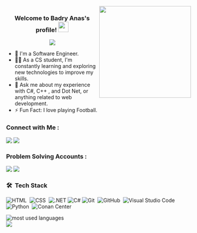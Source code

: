 
<img width="250" align="right" src="https://c.tenor.com/_DOBjnGspYAAAAAM/code-coding.gif">

<h3 align="center">
  Welcome to Badry Anas's profile!
  <img src="https://media.giphy.com/media/hvRJCLFzcasrR4ia7z/giphy.gif" width="28">
</h3>

<!-- Typing SVG by DenverCoder1 - https://github.com/DenverCoder1/readme-typing-svg -->
<p align="center">
  <a href="https://github.com/DenverCoder1/readme-typing-svg"><img src="https://readme-typing-svg.herokuapp.com/?lines=Back-end%20developer;Always%20learning%20new%20things&font=Fira%20Code&center=true&width=440&height=45&color=f75c7e&vCenter=true&size=22"></a>
</p> 

- 🏢 I'm a Software Engineer.
- 👨‍💻 As a CS student, I'm constantly learning and exploring new technologies to improve my skills.
- 💬 Ask me about my experience with C#, C++ , and Dot Net, or anything related to web development.
- ⚡ Fun Fact: I love playing Football.


### Connect with Me :

<a href="https://www.linkedin.com/in/badryanas" target="_blank"><img src="https://img.shields.io/badge/Badry%20Anas-0077B5?style=for-the-badge&logo=Linkedin&logoColor=white"/></a>
<a href="https://www.instagram.com/badryanasbadry" target="_blank"><img src="https://img.shields.io/badge/-Badry%20Anas-0077B5?style=for-the-badge&logo=instagram&logoColor=white"/></a>

  ### Problem Solving Accounts :
<a href="https://leetcode.com/u/BadryAnas/" target="_blank"><img src="https://img.shields.io/badge/-Badry%20Anas-0077B5?style=for-the-badge&logo=Leetcode&logoColor=white"/></a>
<a href="https://codeforces.com/profile/BadryAnas" target="_blank"><img src="https://img.shields.io/badge/-Badry%20Anas-0077B5?style=for-the-badge&logo=Codeforces&logoColor=white"/></a>

### 🛠 &nbsp;Tech Stack
![HTML](https://img.shields.io/badge/-HTML-05122A?style=flat&logo=HTML5)&nbsp;
![CSS](https://img.shields.io/badge/-CSS-05122A?style=flat&logo=CSS3&logoColor=1572B6)&nbsp;
![.NET](https://img.shields.io/badge/-.NET-05122A?style=flat&logo=.NET)
![C#](https://img.shields.io/badge/-C#-05122A?style=flat&logo=C#)
![Git](https://img.shields.io/badge/-Git-05122A?style=flat&logo=git)&nbsp;
![GitHub](https://img.shields.io/badge/-GitHub-05122A?style=flat&logo=github)&nbsp;
![Visual Studio Code](https://img.shields.io/badge/-Visual%20Studio%20Code-05122A?style=flat&logo=visual-studio-code&logoColor=007ACC)&nbsp;
![Python](https://img.shields.io/badge/-Python%20-05122A?style=flat&logo=python)&nbsp;
![Conan Center](https://img.shields.io/conan/v/:packageName)


<img align="left" src="https://github-readme-stats.vercel.app/api/top-langs?username=BadryAnas&show_icons=true&locale=en&layout=compact&theme=radical" alt="most used languages" />
<br>
<a href="https://komarev.com/ghpvc/?username=BadryAnas&style=for-the-badge">
    <img src="https://komarev.com/ghpvc/?username=BadryAnas&style=for-the-badge">
</a>
